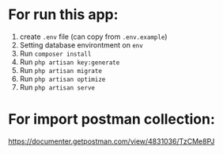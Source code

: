 # For run this app:
1. create `.env` file (can copy from `.env.example`)
2. Setting database environtment on `env`
3. Run `composer install`
4. Run `php artisan key:generate`
5. Run `php artisan migrate`
6. Run `php artisan optimize`
7. Run `php artisan serve`

# For import postman collection: 
https://documenter.getpostman.com/view/4831036/TzCMe8PJ